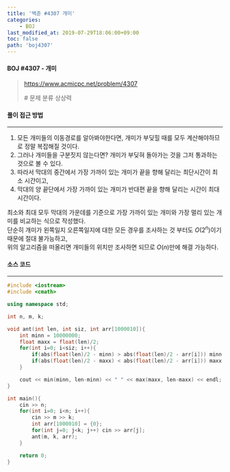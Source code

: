 ```yaml
---
title: '백준 #4307 개미'
categories:
    - BOJ
last_modified_at: 2019-07-29T18:06:00+09:00
toc: false
path: 'boj4307'
---
```


#### BOJ #4307 - 개미

> https://www.acmicpc.net/problem/4307
>
> \# 문제 분류
> 상상력

#### 풀이 접근 방법

---

1. 모든 개미들의 이동경로를 알아봐야한다면, 개미가 부딪힐 때를 모두 계산해야하므로 정말 복잡해질 것이다.
2. 그러나 개미들을 구분짓지 않는다면? 개미가 부딪혀 돌아가는 것을 그저 통과하는 것으로 볼 수 있다.
3. 따라서 막대의 중간에서 가장 가까이 있는 개미가 끝을 향해 달리는 최단시간이 최소 시간이고,
4. 막대의 양 끝단에서 가장 가까이 있는 개미가 반대편 끝을 향해 달리는 시간이 최대 시간이다.

최소와 최대 모두 막대의 가운데를 기준으로 가장 가까이 있는 개미와 가장 멀리 있는 개미를 비교하는 식으로 작성했다.<br>단순히 개미가 왼쪽일지 오른쪽일지에 대한 모든 경우를 조사하는 것 부터도 $O(2^n)$이기 때문에 절대 불가능하고,<br>위의 알고리즘을 떠올리면 개미들의 위치만 조사하면 되므로 $O(n)$만에 해결 가능하다.

#### 소스 코드

---

```c++
#include <iostream>
#include <cmath>

using namespace std;

int n, m, k;

void ant(int len, int siz, int arr[1000010]){
    int minn = 10000000;
    float maxx = float(len)/2;
    for(int i=0; i<siz; i++){
        if(abs(float(len)/2 - minn) > abs(float(len)/2 - arr[i])) minn = arr[i];
        if(abs(float(len)/2 - maxx) < abs(float(len)/2 - arr[i])) maxx = arr[i];
    }

    cout << min(minn, len-minn) << " " << max(maxx, len-maxx) << endl;
}

int main(){
    cin >> n;
    for(int i=0; i<n; i++){
        cin >> m >> k;
        int arr[1000010] = {0};
        for(int j=0; j<k; j++) cin >> arr[j];
        ant(m, k, arr);
    }

    return 0;
}
```

